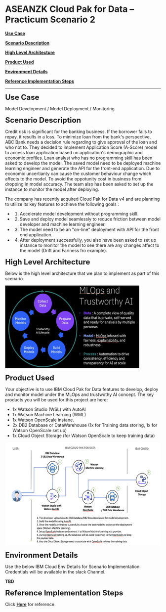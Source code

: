 # ASEANZK Cloud Pak for Data – Practicum Scenario 2

[**Use Case**](#_Toc109841334)

[**Scenario Description**](#_Toc109841335)

[**High Level Architecture**](#_Toc109841336)

[**Product Used**](#_Toc109841337)

[**Environment Details**](#_Toc109841338)

[**Reference Implementation Steps**](#_Toc109841339)

------

<span id="_Toc109841334" class="anchor"></span>
<font size="5">**Use Case**</font>

Model Development / Model Deployment / Monitoring 

<span id="_Toc109841335" class="anchor"></span>
<font size="5">**Scenario Description**</font>

Credit risk is significant for the banking business. If the borrower fails to repay, it results in a loss. To minimize loan from the bank's perspective, ABC Bank needs a decision rule regarding to give approval of the loan and who not to. They decided to implement Application Score (A-Score) model to  access loan application based on application's demographic and economic profiles. Loan analyst who has no programming skill has been asked to develop the model. The saved model need to be deployed machine learning engineer and generate the API for the front-end application. Due to economic uncertianty can cause the customer behaviour change which affects to the model. To avoid the oppotunity cost in business from dropping in model accuracy. The team also has been asked to set up the instance to monitor the model after deploying.

The company has recently acquired Cloud Pak for Data v4 and are planning to utilize its key features to achieve the following goals ​:

- 1. Accelerate model development without programming skill.
- 2. Save and deploy model seamlessly to reduce friction between model developer and machine learning engineer.
- 3. The model need to be an "on-line" deployment with API for the front end application. 
- 4. After deployment successfully, you also have been asked to set up instance to monitor the model to see there are any changes affect to the model (Drift and Fariness fro example).


​<span id="_Toc109841336" class="anchor"></span>
<font size="5">**High Level Architecture**</font>

Below is the high level architecture that we plan to implement as part
of this scenario.

<img src="./media/image3.png" style="width:4.52188in;height:2.78114in" alt="Architecture" />

<span id="_Toc109841337" class="anchor"></span>
<font size="5">**Product Used**</font>

Your objective is to use IBM Cloud Pak for Data features to develop, deploy and monitor model under the MLOps and trustwothy AI concept. The key products you will be used for this project are here;

- 1x Watson Studio (WSL) with AutoAI
- 1x Watson Machine Learning (WML) 
- 1x Watson OpenScale instane. 
- 2x DB2 Database or DataWarehouse (1x for Training data storing, 1x for Watson OpenScale set up)
- 1x Cloud Object Storage (for Watson OpenScale to keep training data)

<img src="./media/image4.png" style="width:6.1923in;height:3.47067in" alt="Product List" />

<span id="_Toc109841338" class="anchor"></span>
<font size="5">**Environment Details**</font>

Use the below IBM Cloud Env Details for Scenario Implementation.
Credentials will be available in the slack Channel.

**TBD**

<span id="_Toc109841339" class="anchor"></span>
<font size="5"> **Reference Implementation Steps** </font>

Click [**Here**](Scenario1.pdf) for reference.
